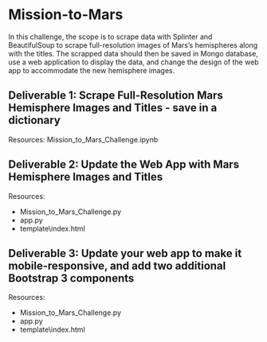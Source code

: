 # Mission-to-Mars

In this challenge, the scope is to scrape data with Splinter and BeautifulSoup to scrape full-resolution images of Mars’s hemispheres along with the titles. The scrapped data should then be saved in Mongo database, use a web application to display the data, and change the design of the web app to accommodate the new hemisphere images.

## Deliverable 1: Scrape Full-Resolution Mars Hemisphere Images and Titles - save in a dictionary
Resources: Mission_to_Mars_Challenge.ipynb

## Deliverable 2: Update the Web App with Mars Hemisphere Images and Titles
Resources:
- Mission_to_Mars_Challenge.py
- app.py
- template\index.html

## Deliverable 3: Update your web app to make it mobile-responsive, and add two additional Bootstrap 3 components
Resources:
- Mission_to_Mars_Challenge.py
- app.py
- template\index.html
